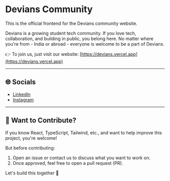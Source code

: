 # Devians Community

This is the official frontend for the Devians community website.

Devians is a growing student tech community. If you love tech, collaboration, and building in public, you belong here. No matter where you're from - India or abroad - everyone is welcome to be a part of Devians.

👉 To join us, just visit our website: [https://devians.vercel.app](https://devians.vercel.app)

---

## 🌐 Socials

* [LinkedIn](https://linkedin.com/company/devians)
* [Instagram](https://instagram.com/the_devians)

---

## 🤝 Want to Contribute?

If you know React, TypeScript, Tailwind, etc., and want to help improve this project, you're welcome!

But before contributing:

1. Open an issue or contact us to discuss what you want to work on.
2. Once approved, feel free to open a pull request (PR).

Let's build this together 🚀
